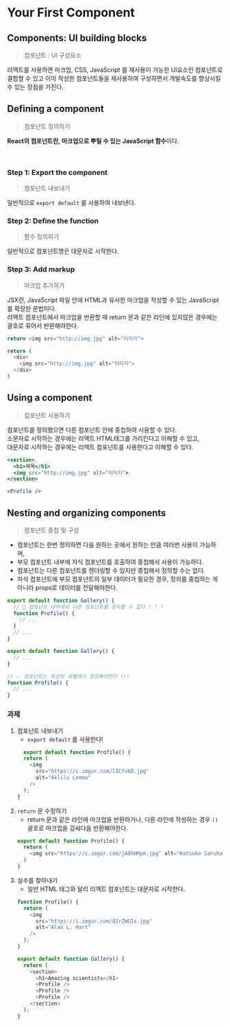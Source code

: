 # Your First Component

## Components: UI building blocks
> 컴포넌트 : UI 구성요소

리액트를 사용하면 마크업, CSS, JavaScript 를 재사용이 가능한 UI요소인 컴포넌트로 결합할 수 있고 이미 작성한 컴포넌트들을 재사용하여 구성하면서 개발속도를 향상시킬 수 있는 장점을 가진다.


## Defining a component
> 컴포넌트 정의하기

**React의 컴포넌트란, 마크업으로 뿌릴 수 있는 JavaScript 함수**이다.

<br>

### Step 1: Export the component
> 컴포넌트 내보내기

일반적으로 `export default` 를 사용하여 내보낸다.

### Step 2: Define the function
> 함수 정의하기

일반적으로 컴포넌트명은 대문자로 시작한다.


### Step 3: Add markup
> 마크업 추가하기

JSX란, JavaScript 파일 안에 HTML과 유사한 마크업을 작성할 수 있는 JavaScript를 확장한 문법이다.  
리액트 컴포넌트에서 마크업을 반환할 때 return 문과 같은 라인에 있지않은 경우에는 괄호로 묶어서 반환해야한다.

```js
return <img src="http://img.jpg" alt="이미지">
```


```js
return (
  <div>
    <img src="http://img.jpg" alt="이미지">
  </div>
)
```


## Using a component
> 컴포넌트 사용하기

컴포넌트를 정의했으면 다른 컴포넌트 안에 중첩하여 사용할 수 있다.  
소문자로 시작하는 경우에는 리액트 HTML태그를 가리킨다고 이해할 수 있고,  
대문자로 시작하는 경우에는 리액트 컴포넌트를 사용한다고 이해할 수 있다.

```jsx
<section>
  <h1>제목</h1>
  <img src="http://img.jpg" alt="이미지">
</section>
```
```jsx
<Profile />
```

## Nesting and organizing components
> 컴포넌트 중첩 및 구성

- 컴포넌트는 한번 정의하면 다음 원하는 곳에서 원하는 만큼 여러번 사용이 가능하며,
- 부모 컴포넌트 내부에 자식 컴포넌트를 호출하여 중첩해서 사용이 가능하다.
- 컴포넌트는 다른 컴포넌트를 렌더링할 수 있지만 중첩해서 정의할 수는 없다.
- 자식 컴포넌트에 부모 컴포넌트의 일부 데이터가 필요한 경우, 정의를 중첩하는 게 아니라 props로 데이터를 전달해야한다.

```jsx
export default function Gallery() {
  // 🔴 컴포넌트 내부에서 다른 컴포넌트를 정의할 수 없다 ! ! !
  function Profile() {
    // ...
  }
  // ...
}
```

```jsx
export default function Gallery() {
  // ...
}

// ✅ 컴포넌트는 최상위 레벨에서 정의해야한다 !!!
function Profile() {
  // ...
}
```

### 과제
1. 컴포넌트 내보내기
   - `export default` 를 사용한다!
    ```js
      export default function Profile() {
      return (
        <img
          src="https://i.imgur.com/lICfvbD.jpg"
          alt="Aklilu Lemma"
        />
      );
    }
    ```
2. `return` 문 수정하기
   - return 문과 같은 라인에 마크업을 반환하거나, 다른 라인에 작성하는 경우 `()`괄호로 마크업을 감싸다음 반환해야한다.
    ```js
    export default function Profile() {
      return (
        <img src="https://i.imgur.com/jA8hHMpm.jpg" alt="Katsuko Saruhashi" />
      )
    }
    ```
3. 실수를 찾아내기
   - 일반 HTML 태그와 달리 리액트 컴포넌트는 대문자로 시작한다.
    ```js
    function Profile() {
      return (
        <img
          src="https://i.imgur.com/QIrZWGIs.jpg"
          alt="Alan L. Hart"
        />
      );
    }

    export default function Gallery() {
      return (
        <section>
          <h1>Amazing scientists</h1>
          <Profile />
          <Profile />
          <Profile />
        </section>
      );
    }
    ```
